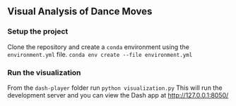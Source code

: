 ## Visual Analysis of Dance Moves

### Setup the project
Clone the repository and create a `conda` environment using the `environment.yml` file.
`conda env create --file environment.yml`

### Run the visualization
From the `dash-player` folder run `python visualization.py`
This will run the development server and you can view the Dash app at http://127.0.0.1:8050/
